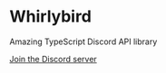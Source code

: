 # Whirlybird
Amazing TypeScript Discord API library

[Join the Discord server](https://discord.gg/t3BJeqp)
